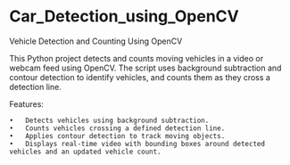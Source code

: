 # Car_Detection_using_OpenCV
Vehicle Detection and Counting Using OpenCV

This Python project detects and counts moving vehicles in a video or webcam feed using OpenCV. The script uses background subtraction and contour detection to identify vehicles, and counts them as they cross a detection line.

Features:

	•	Detects vehicles using background subtraction.
	•	Counts vehicles crossing a defined detection line.
	•	Applies contour detection to track moving objects.
	•	Displays real-time video with bounding boxes around detected vehicles and an updated vehicle count.
